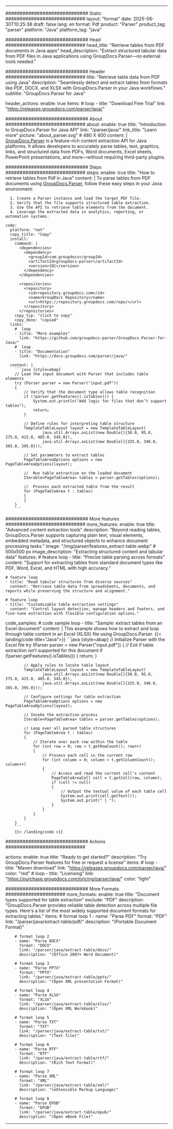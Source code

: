 


---
############################# Static ############################
layout: "format"
date:  2025-06-30T10:25:38
draft: false
lang: en
format: Pdf
product: "Parser"
product_tag: "parser"
platform: "Java"
platform_tag: "java"

############################# Head ############################
head_title: "Retrieve tables from PDF documents in Java apps"
head_description: "Extract structured tabular data from PDF files in Java applications using GroupDocs.Parser—no external tools needed."

############################# Header ############################
title: "Retrieve table data from PDF using Java" 
description: "Seamlessly detect and extract tables from formats like PDF, DOCX, and XLSX with GroupDocs.Parser in your Java workflows."
subtitle: "GroupDocs.Parser for Java" 

header_actions:
  enable: true
  items:
    #  loop
    - title: "Download Free Trial"
      link: "https://releases.groupdocs.com/parser/java/"
      
############################# About ############################
about:
    enable: true
    title: "Introduction to GroupDocs.Parser for Java API"
    link: "/parser/java/"
    link_title: "Learn more"
    picture: "about_parser.svg" # 480 X 400
    content: |
       [GroupDocs.Parser](/parser/java/) is a feature-rich content extraction API for Java platforms. It allows developers to accurately parse tables, text, graphics, links, and structured data from PDFs, Word documents, Excel sheets, PowerPoint presentations, and more—without requiring third-party plugins.

############################# Steps ############################
steps:
    enable: true
    title: "How to retrieve tables from Pdf in Java"
    content: |
      To parse tables from PDF documents using [GroupDocs.Parser](/parser/java/), follow these easy steps in your Java environment:
      
      1. Create a Parser instance and load the target PDF file.
      2. Verify that the file supports structured table extraction.
      3. Use the API to retrieve table elements from the document.
      4. Leverage the extracted data in analytics, reporting, or automation systems.
   
    code:
      platform: "net"
      copy_title: "Copy"
      install:
        command: |
          <dependencies>
            <dependency>
              <groupId>com.groupdocs</groupId>
              <artifactId>groupdocs-parser</artifactId>
              <version>{0}</version>
            </dependency>
          </dependencies>

          <repositories>
            <repository>
              <id>repository.groupdocs.com</id>
              <name>GroupDocs Repository</name>
              <url>https://repository.groupdocs.com/repo/</url>
            </repository>
          </repositories>
        copy_tip: "click to copy"
        copy_done: "copied"
      links:
        #  loop
        - title: "More examples"
          link: "https://github.com/groupdocs-parser/GroupDocs.Parser-for-Java/"
        #  loop
        - title: "Documentation"
          link: "https://docs.groupdocs.com/parser/java/"
          
      content: |
        ```java {style=abap}
        // Load the input document with Parser that includes table elements
        try (Parser parser = new Parser("input.pdf"))
        {
            // Verify that the document type allows table recognition
            if (!parser.getFeatures().isTables()) {
                System.out.println("Add logic for files that don’t support tables");
                return;
            }

            // Define rules for interpreting table structure
            TemplateTableLayout layout = new TemplateTableLayout(
                    java.util.Arrays.asList(new Double[]{50.0, 95.0, 275.0, 415.0, 485.0, 545.0}),
                    java.util.Arrays.asList(new Double[]{325.0, 340.0, 365.0, 395.0}));

            // Set parameters to extract tables
            PageTableAreaOptions options = new PageTableAreaOptions(layout);

            //  Run table extraction on the loaded document
            Iterable<PageTableArea> tables = parser.getTables(options);

            //  Process each extracted table from the result
            for (PageTableArea t : tables) 
            {
            }
        }
        ```            

############################# More features ############################
more_features:
  enable: true
  title: "Advanced content extraction tools"
  description: "Beyond reading tables, GroupDocs.Parser supports capturing plain text, visual elements, embedded metadata, and structured objects to enhance document processing tasks."
  image: "/img/parser/features_extract-table.webp" # 500x500 px
  image_description: "Extracting structured content and tabular data"
  features:
    # feature loop
    - title: "Precise table parsing across formats"
      content: "Support for extracting tables from standard document types like PDF, Word, Excel, and HTML with high accuracy."

    # feature loop
    - title: "Read tabular structures from diverse sources"
      content: "Retrieve table data from spreadsheets, documents, and reports while preserving the structure and alignment."

    # feature loop
    - title: "Customizable table extraction settings"
      content: "Control layout detection, manage headers and footers, and fine-tune extraction with flexible configuration options."
      
  code_samples:
    # code sample loop
    - title: "Sample: extract tables from an Excel document"
      content: |
        This example shows how to extract and loop through table content in an Excel (XLSX) file using GroupDocs.Parser.
        {{< landing/code title="Java">}}
        ```java {style=abap}
        //  Initialize Parser with the Excel file
        try (Parser parser = new Parser("input.pdf"))
        {
            // Exit if table extraction isn’t supported for this document
            if (!parser.getFeatures().isTables())
            {
                return;
            }

            // Apply rules to locate table layout
            TemplateTableLayout layout = new TemplateTableLayout(
                    java.util.Arrays.asList(new Double[]{50.0, 95.0, 275.0, 415.0, 485.0, 545.0}),
                    java.util.Arrays.asList(new Double[]{325.0, 340.0, 365.0, 395.0}));

            // Configure settings for table extraction
            PageTableAreaOptions options = new PageTableAreaOptions(layout);

            // Invoke the extraction process
            Iterable<PageTableArea> tables = parser.getTables(options);

            // Loop over all parsed table structures
            for (PageTableArea t : tables)
            {
                // Iterate over each row within the table
                for (int row = 0; row < t.getRowCount(); row++)
                {
                    // Process each cell in the current row
                    for (int column = 0; column < t.getColumnCount(); column++) 
                    {
                        // Access and read the current cell's content
                        PageTableAreaCell cell = t.getCell(row, column);
                        if (cell != null)
                        {
                            // Output the textual value of each table cell
                            System.out.print(cell.getText());
                            System.out.print(" | ");
                        }
                    }
                }
            }
        }
        ```
        {{< /landing/code >}}


############################# Actions ############################

actions:
  enable: true
  title: "Ready to get started?"
  description: "Try GroupDocs.Parser features for free or request a license"
  items:
    #  loop
    - title: "Maven download"
      link: "https://releases.groupdocs.com/parser/java/"
      color: "red"
        #  loop
    - title: "Licensing"
      link: "https://purchase.groupdocs.com/pricing/parser/java/"
      color: "light"


############################# More Formats #####################
more_formats:
    enable: true
    title: "Document types supported for table extraction"
    exclude: "PDF"
    description: "GroupDocs.Parser provides reliable table detection across multiple file types. Here's a list of the most widely supported document formats for extracting tables."
    items: 
        # format loop 1
        - name: "Parse PDF"
          format: "PDF"
          link: "/parser/java/extract-table/pdf/"
          description: "(Portable Document Format)"
          
        # format loop 2
        - name: "Parse DOCX"
          format: "DOCX"
          link: "/parser/java/extract-table/docx/"
          description: "(Office 2007+ Word Document)"
          
        # format loop 3
        - name: "Parse PPTX"
          format: "PPTX"
          link: "/parser/java/extract-table/pptx/"
          description: "(Open XML presentation Format)"
          
        # format loop 4
        - name: "Parse XLSX"
          format: "XLSX"
          link: "/parser/java/extract-table/xlsx/"
          description: "(Open XML Workbook)"
          
        # format loop 5
        - name: "Parse TXT"
          format: "TXT"
          link: "/parser/java/extract-table/txt/"
          description: "(Text file)"
          
        # format loop 6
        - name: "Parse RTF"
          format: "RTF"
          link: "/parser/java/extract-table/rtf/"
          description: "(Rich Text Format)"
          
        # format loop 7
        - name: "Parse XML"
          format: "XML"
          link: "/parser/java/extract-table/xml/"
          description: "(eXtensible Markup Language)"
          
        # format loop 8
        - name: "Parse EPUB"
          format: "EPUB"
          link: "/parser/java/extract-table/epub/"
          description: "(Open eBook File)"
         
          

---